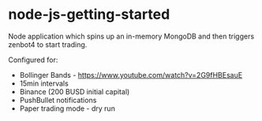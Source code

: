# node-js-getting-started

Node application which spins up an in-memory MongoDB and then triggers zenbot4 to start trading.

Configured for:
* Bollinger Bands - https://www.youtube.com/watch?v=2G9fHBEsauE
* 15min intervals
* Binance (200 BUSD initial capital)
* PushBullet notifications
* Paper trading mode - dry run
